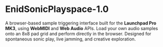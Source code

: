 # EnidSonicPlayspace-1.0
A browser-based sample triggering interface built for the **Launchpad Pro MK3**, using **WebMIDI** and **Web Audio** APIs.   Load your own audio samples onto an 8x8 pad grid and perform directly in the browser.  Designed for spontaneous sonic play, live jamming, and creative exploration.
